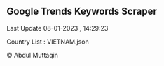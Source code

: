 

## Google Trends Keywords Scraper 
 
Last Update 08-01-2023 , 14:29:23

Country List :
VIETNAM.json



© Abdul Muttaqin 
